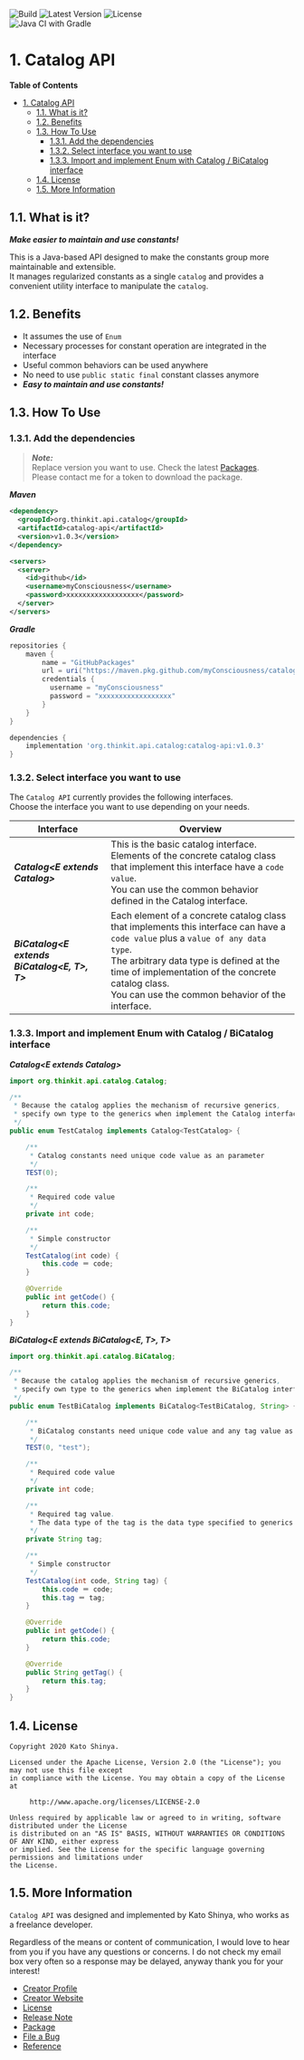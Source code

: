 ![Build](https://img.shields.io/badge/Build-Automated-2980b9.svg?style=for-the-badge)
![Latest Version](https://img.shields.io/badge/Latest_Version-v1.0.3-27ae60.svg?style=for-the-badge)
![License](https://img.shields.io/badge/License-Apache_2.0-e74c3c.svg?style=for-the-badge)</br>
![Java CI with Gradle](https://github.com/myConsciousness/catalog-api/workflows/Java%20CI%20with%20Gradle/badge.svg)

# 1. Catalog API

<!-- START doctoc generated TOC please keep comment here to allow auto update -->
<!-- DON'T EDIT THIS SECTION, INSTEAD RE-RUN doctoc TO UPDATE -->

**Table of Contents**

- [1. Catalog API](#1-catalog-api)
  - [1.1. What is it?](#11-what-is-it)
  - [1.2. Benefits](#12-benefits)
  - [1.3. How To Use](#13-how-to-use)
    - [1.3.1. Add the dependencies](#131-add-the-dependencies)
    - [1.3.2. Select interface you want to use](#132-select-interface-you-want-to-use)
    - [1.3.3. Import and implement Enum with Catalog / BiCatalog interface](#133-import-and-implement-enum-with-catalog--bicatalog-interface)
  - [1.4. License](#14-license)
  - [1.5. More Information](#15-more-information)

<!-- END doctoc generated TOC please keep comment here to allow auto update -->

## 1.1. What is it?

**_Make easier to maintain and use constants!_**

This is a Java-based API designed to make the constants group more maintainable and extensible.<br>
It manages regularized constants as a single `catalog` and provides a convenient utility interface to manipulate the `catalog`.

## 1.2. Benefits

- It assumes the use of `Enum`
- Necessary processes for constant operation are integrated in the interface
- Useful common behaviors can be used anywhere
- No need to use `public static final` constant classes anymore
- **_Easy to maintain and use constants!_**

## 1.3. How To Use

### 1.3.1. Add the dependencies

> **_Note:_**<br>
> Replace version you want to use. Check the latest [Packages](https://github.com/myConsciousness/catalog-api/packages).<br>
> Please contact me for a token to download the package.

**_Maven_**

```xml
<dependency>
  <groupId>org.thinkit.api.catalog</groupId>
  <artifactId>catalog-api</artifactId>
  <version>v1.0.3</version>
</dependency>

<servers>
  <server>
    <id>github</id>
    <username>myConsciousness</username>
    <password>xxxxxxxxxxxxxxxxxx</password>
  </server>
</servers>
```

**_Gradle_**

```gradle
repositories {
    maven {
        name = "GitHubPackages"
        url = uri("https://maven.pkg.github.com/myConsciousness/catalog-api")
        credentials {
          username = "myConsciousness"
          password = "xxxxxxxxxxxxxxxxxx"
        }
    }
}

dependencies {
    implementation 'org.thinkit.api.catalog:catalog-api:v1.0.3'
}
```

### 1.3.2. Select interface you want to use

The `Catalog API` currently provides the following interfaces.<br>
Choose the interface you want to use depending on your needs.

| Interface                                     | Overview                                                                                                                                                                                                                                                                                 |
| --------------------------------------------- | ---------------------------------------------------------------------------------------------------------------------------------------------------------------------------------------------------------------------------------------------------------------------------------------- |
| **_Catalog<E extends Catalog<E>>_**           | This is the basic catalog interface.<br>Elements of the concrete catalog class that implement this interface have a `code value`.<br>You can use the common behavior defined in the Catalog interface.                                                                                   |
| **_BiCatalog<E extends BiCatalog<E, T>, T>_** | Each element of a concrete catalog class that implements this interface can have a `code value` plus a `value of any data type`.<br>The arbitrary data type is defined at the time of implementation of the concrete catalog class.<br>You can use the common behavior of the interface. |

### 1.3.3. Import and implement Enum with Catalog / BiCatalog interface

**_Catalog<E extends Catalog<E>>_**

```java
import org.thinkit.api.catalog.Catalog;

/**
 * Because the catalog applies the mechanism of recursive generics,
 * specify own type to the generics when implement the Catalog interface.
 */
public enum TestCatalog implements Catalog<TestCatalog> {

    /**
     * Catalog constants need unique code value as an parameter
     */
    TEST(0);

    /**
     * Required code value
     */
    private int code;

    /**
     * Simple constructor
     */
    TestCatalog(int code) {
        this.code ＝ code;
    }

    @Override
    public int getCode() {
        return this.code;
    }
}
```

**_BiCatalog<E extends BiCatalog<E, T>, T>_**

```java
import org.thinkit.api.catalog.BiCatalog;

/**
 * Because the catalog applies the mechanism of recursive generics,
 * specify own type to the generics when implement the BiCatalog interface.
 */
public enum TestBiCatalog implements BiCatalog<TestBiCatalog, String> {

    /**
     * BiCatalog constants need unique code value and any tag value as parameters
     */
    TEST(0, "test");

    /**
     * Required code value
     */
    private int code;

    /**
     * Required tag value.
     * The data type of the tag is the data type specified to generics when implement BiCatalog interface.
     */
    private String tag;

    /**
     * Simple constructor
     */
    TestCatalog(int code, String tag) {
        this.code ＝ code;
        this.tag ＝ tag;
    }

    @Override
    public int getCode() {
        return this.code;
    }

    @Override
    public String getTag() {
        return this.tag;
    }
}
```

## 1.4. License

```
Copyright 2020 Kato Shinya.

Licensed under the Apache License, Version 2.0 (the "License"); you may not use this file except
in compliance with the License. You may obtain a copy of the License at

     http://www.apache.org/licenses/LICENSE-2.0

Unless required by applicable law or agreed to in writing, software distributed under the License
is distributed on an "AS IS" BASIS, WITHOUT WARRANTIES OR CONDITIONS OF ANY KIND, either express
or implied. See the License for the specific language governing permissions and limitations under
the License.
```

## 1.5. More Information

`Catalog API` was designed and implemented by Kato Shinya, who works as a freelance developer.

Regardless of the means or content of communication, I would love to hear from you if you have any questions or concerns. I do not check my email box very often so a response may be delayed, anyway thank you for your interest!

- [Creator Profile](https://github.com/myConsciousness)
- [Creator Website](https://myconsciousness.github.io)
- [License](https://github.com/myConsciousness/catalog-api/blob/master/LICENSE)
- [Release Note](https://github.com/myConsciousness/catalog-api/releases)
- [Package](https://github.com/myConsciousness/catalog-api/packages)
- [File a Bug](https://github.com/myConsciousness/catalog-api/issues)
- [Reference](https://myconsciousness.github.io/catalog-api/org/thinkit/api/catalog/package-summary.html)
